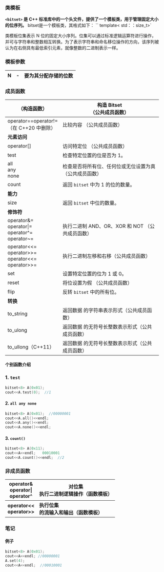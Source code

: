 ### 类模板

**`<bitset>` 是 C++ 标准库中的一个头文件，提供了一个模板类，用于管理固定大小的位序列。**
bitset是一个模板类，其格式如下：
`` template< std：：size_t>` 

类模板位集表示 N 位的固定大小序列。位集可以通过标准逻辑运算符进行操作，并可与字符串和整数相互转换。为了表示字符串和命名移位操作的方向，该序列被认为在右侧具有最低索引元素，就像整数的二进制表示一样。

### 模板参数

| N   | -   | 要为其分配存储的位数 |
| --- | --- | ---------- |

### 成员函数

| （构造函数）                                                   | 构造 Bitset  <br>（公共成员函数）          |
| -------------------------------------------------------- | -------------------------------- |
| operator==operator!=<br>（在 C++20 中删除）                    | 比较内容  （公共成员函数）                   |
| **元素访问**                                                 |                                  |
| operator[]                                               | 访问特定位  （公共成员函数）                  |
| test                                                     | 检查特定位置的位是否为 1。                   |
| all<br>any<br>none                                       | 检查是否将所有位、任何位或无位设置为真  （公共成员函数）    |
| count                                                    | 返回 `bitset` 中为 1 的位的数量。          |
| **能力**                                                   |                                  |
| size                                                     | 返回 `bitset` 中位的数量。               |
| **修饰符**                                                  |                                  |
| operator&=<br>operator\|=<br>operator^=<br>operator~=    | 执行二进制 AND、OR、XOR 和 NOT  （公共成员函数） |
| operator<<=<br>operator>>=<br>operator<<=<br>operator>>= | 执行二进制左移和右移（公共成员函数）               |
| set                                                      | 设置特定位置的位为 1 或 0。                 |
| reset                                                    | 将位设置为假  （公共成员函数）                 |
| flip                                                     | 反转 `bitset` 中的所有位。               |
| **转换**                                                   |                                  |
| to_string                                                | 返回数据  的字符串表示形式（公共成员函数）           |
| to_ulong                                                 | 返回数据  的无符号长整数表示形式（公共成员函数）        |
| to_ullong（C++11）                                         | 返回数据  的无符号长整数表示形式（公共成员函数）        |

#### 个别函数介绍

### 1. `test`

```C++
bitset<8> A(0x01);
cout<<A.test(0);  //1
```

#### 2. `all any none`

```C++
bitset<8> A(0x01);  //00000001
cout<<A.all()<<endl;
cout<<A.any()<<endl;
cout<<A.none()<<endl;
```

#### 3. `count()`

```C++
bitset<8> A(0x11);
cout<<A<<endl;   00010001
cout<<A.count()<<endl;  //2
```

### 非成员函数

| operator&<br>operator\|<br>operator^ | 对位集  <br>执行二进制逻辑操作（函数模板） |
| ------------------------------------ | ------------------------ |
| **operator<<<br>operator>>**             | **执行位集  <br>的流输入和输出（函数模板）**  |

### 笔记

#### 例子

```C++
bitset<8> A(0x01);
cout<<A<<endl; //00000001
A.set(4);
cout<<A<<endl;  //00010001
```
